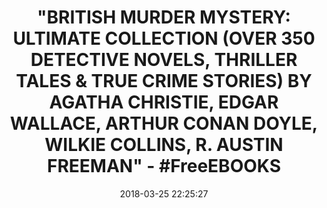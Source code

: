 ---
title: >-
  "BRITISH MURDER MYSTERY: ULTIMATE COLLECTION (OVER 350 DETECTIVE NOVELS,
  THRILLER TALES &AMP; TRUE CRIME STORIES) BY AGATHA CHRISTIE, EDGAR WALLACE,
  ARTHUR CONAN DOYLE, WILKIE COLLINS, R. AUSTIN FREEMAN" - #FreeEBOOKS
name: >-
  British Murder Mystery: Ultimate Collection (Over 350 Detective Novels,
  Thriller Tales & True Crime Stories): Sherlock Holmes Cases, Father Brown,
  Hercule ... Cases, Eugéne Valmont Stories and many more
date: '2018-03-25 22:25:27'
buy_now: >-
  https://www.amazon.com/British-Murder-Mystery-Collection-Detective-ebook/dp/B07C8HF9Q3?SubscriptionId=AKIAIA5RBQIWQVTCUEUQ&tag=coldcutdeals-20&linkCode=xm2&camp=2025&creative=165953&creativeASIN=B07C8HF9Q3
description_markdown: >-
  British Murder Mystery: Ultimate Collection (Over 350 Detective Novels,
  Thriller Tales & True Crime Stories): Sherlock Holmes Cases, Father Brown,
  Hercule ... Cases, Eugéne Valmont Stories and many more

   
tweet_id_str: '978035156438142977'
price: ''
you_save: ''
asin: B07C8HF9Q3
image: 'https://images-na.ssl-images-amazon.com/images/I/41w%2BtncBEZL.jpg'

---